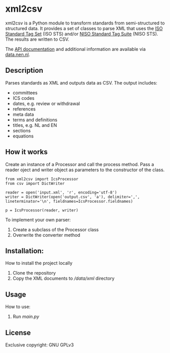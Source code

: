 # xml2csv
xml2csv is a Python module to transform standards from semi-structured to structured data.
It provides a set of classes to parse XML that uses the [ISO Standard Tag Set](https://www.iso.org/schema/isosts/v1.1/doc/index.html) (ISO STS) and/or [NISO Standard Tag Suite](https://www.niso-sts.org/) (NISO STS).
The results are written to CSV. 

The [API documentation](http://35.157.143.22/docs/xml2csv.html) and additional information are available via [data.nen.nl](https://data.nen.nl).

## Description
Parses standards as XML and outputs data as CSV. The output includes:

- committees
- ICS codes
- dates, e.g. review or withdrawal
- references
- meta data
- terms and definitions
- titles, e.g. NL and EN
- sections
- equations

## How it works
Create an instance of a Processor and call the process method. 
Pass a reader oject and writer object as parameters to the constructor of the class.

```
from xml2csv import IcsProcessor
from csv import DictWriter

reader = open('input.xml', 'r', encoding='utf-8')
writer = DictWriter(open('output.csv', 'a'), delimiter=',', lineterminator='\n', fieldnames=IcsProcessor.fieldnames)

p = IcsProcessor(reader, writer)

```

To implement your own parser: 
1. Create a subclass of the Processor class
2. Overwrite the converter method

## Installation: 
How to install the project locally

1. Clone the repository
2. Copy the XML documents to */data/xml* directory

## Usage
How to use:
1. Run *main.py*

## License
Exclusive copyright:  GNU GPLv3
